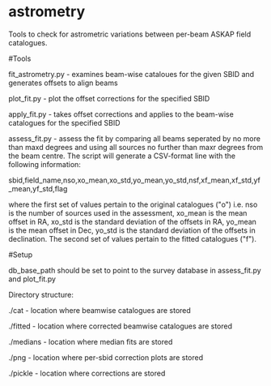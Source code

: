 # astrometry
Tools to check for astrometric variations between per-beam ASKAP field catalogues.

#Tools

fit_astrometry.py <sbid> - examines beam-wise cataloues for the given SBID and generates offsets to align beams

plot_fit.py <sbid> - plot the offset corrections for the specified SBID

apply_fit.py <sbid> - takes offset corrections and applies to the beam-wise catalogues for the specified SBID
    
assess_fit.py <sbid> <maxd> <maxr> - assess the fit by comparing all beams seperated by no more than maxd degrees and using all sources no further than maxr degrees from the beam centre. The script will generate a CSV-format line with the following information:
    
sbid,field_name,nso,xo_mean,xo_std,yo_mean,yo_std,nsf,xf_mean,xf_std,yf_mean,yf_std,flag

where the first set of values pertain to the original catalogues ("o") i.e. nso is the number of sources used in the assessment, xo_mean is the mean offset in RA, xo_std is the standard deviation of the offsets in RA, yo_mean is the mean offset in Dec, yo_std is the standard deviation of the offsets in declination. The second set of values pertain to the fitted catalogues ("f").

#Setup

db_base_path should be set to point to the survey database in assess_fit.py and plot_fit.py

Directory structure:

./cat - location where beamwise catalogues are stored

./fitted - location where corrected beamwise catalogues are stored

./medians - location where median fits are stored

./png - location where per-sbid correction plots are stored

./pickle - location where corrections are stored

